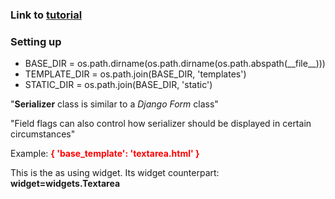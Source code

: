 <h3>Link to <a href="https://www.django-rest-framework.org/tutorial/1-serialization/">tutorial</a></h3>
<h3>Setting up</h3>
<ul>
    <li>BASE_DIR = os.path.dirname(os.path.dirname(os.path.abspath(__file__)))</li>
    <li>TEMPLATE_DIR = os.path.join(BASE_DIR, 'templates')</li>
    <li>STATIC_DIR = os.path.join(BASE_DIR, 'static')</li>
</ul>
<p>"<b>Serializer</b> class is similar to a <i>Django Form</i> class"</p>
<p>"Field flags can also control how serializer should be displayed in certain circumstances"</p>
<p>Example: <b style="color:red">{ 'base_template': 'textarea.html' }</b></p>
<p>This is the as using widget. Its widget counterpart: <b>widget=widgets.Textarea</b></p>
